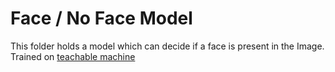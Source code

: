 # Face / No Face Model
This folder holds a model which can decide if a face is present in the Image. Trained on [teachable machine](https://teachablemachine.withgoogle.com/)
